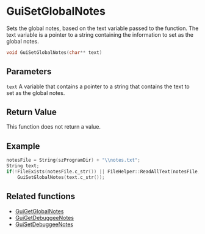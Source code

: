# GuiSetGlobalNotes

Sets the global notes, based on the text variable passed to the function. The text variable is a pointer to a string containing the information to set as the global notes.

```c++
void GuiSetGlobalNotes(char** text)
```

## Parameters

`text` A variable that contains a pointer to a string that contains the text to set as the global notes.

## Return Value

This function does not return a value.

## Example

```c++
notesFile = String(szProgramDir) + "\\notes.txt";
String text;
if(!FileExists(notesFile.c_str()) || FileHelper::ReadAllText(notesFile, text))
    GuiSetGlobalNotes(text.c_str());
```

## Related functions

- [GuiGetGlobalNotes](./GuiGetGlobalNotes.md)
- [GuiGetDebuggeeNotes](./GuiGetDebuggeeNotes.md)
- [GuiSetDebuggeeNotes](./GuiSetDebuggeeNotes.md)

